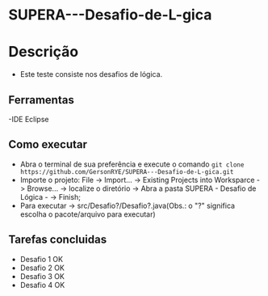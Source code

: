 # SUPERA---Desafio-de-L-gica

# Descrição

- Este teste consiste nos desafios de lógica.

## Ferramentas

-IDE Eclipse

## Como executar

- Abra o terminal de sua preferência e execute o comando ```git clone https://github.com/GersonRYE/SUPERA---Desafio-de-L-gica.git```
- Importe o projeto: File -> Import... -> Existing Projects into Worksparce -> Browse... -> localize o diretório -> Abra a pasta SUPERA - Desafio de Lógica - -> Finish;
- Para executar -> src/Desafio?/Desafio?.java(Obs.: o "?" significa escolha o pacote/arquivo para executar)

## Tarefas concluidas

- Desafio 1 OK
- Desafio 2 OK
- Desafio 3 OK
- Desafio 4 OK

